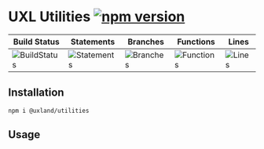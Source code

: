 # UXL Utilities [![npm version](https://badge.fury.io/js/%40uxland%2Futilities.svg)](https://badge.fury.io/js/%40uxland%2Futilities)

| Build Status                                    | Statements                                    | Branches                                  | Functions                                   | Lines                               |
| ----------------------------------------------- | --------------------------------------------- | ----------------------------------------- | ------------------------------------------- | ----------------------------------- |
| ![BuildStatus](https://img.shields.io/badge/Build-Passing-brightgreen.svg 'Building Status') | ![Statements](https://img.shields.io/badge/Coverage-97.78%25-brightgreen.svg 'Make me better!') | ![Branches](https://img.shields.io/badge/Coverage-64.29%25-red.svg 'Make me better!') | ![Functions](https://img.shields.io/badge/Coverage-90%25-brightgreen.svg 'Make me better!') | ![Lines](https://img.shields.io/badge/Coverage-97.5%25-brightgreen.svg 'Make me better!') |

## Installation

`npm i @uxland/utilities`

## Usage
